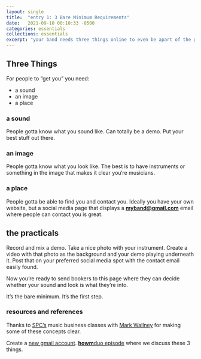 ```yaml
---
layout: single
title:  "entry 1: 3 Bare Minimum Requirements"
date:   2021-09-10 00:10:33 -0500
categories: essentials
collections: essentials
excerpt: "your band needs three things online to even be apart of the game."
---
```

## Three Things
For people to “get you” you need:
- a sound
- an image
- a place

### a sound
People gotta know what you sound like. Can totally be a demo. Put your best stuff out there. 

### an image
People gotta know what you look like. The best is to have instruments or something in the image that makes it clear you‘re musicians.

### a place
People gotta be able to find you and contact you. Ideally you have your own website, but a social media page that displays a **myband@gmail.com** email where people can contact you is great.


## the practicals
Record and mix a demo. Take a nice photo with your instrument. Create a video with that photo as the background and your demo playing underneath it. Post that on your preferred social media spot with the contact email easily found.

Now you’re ready to send bookers to this page where they can decide whether your sound and look is what they’re into. 

It’s the bare minimum. It’s the first step.


### resources and references
Thanks to [SPC’s][spc] music business classes with [Mark Wallney][mark-w] for making some of these concepts clear.

Create a [new gmail account][google-account].
[**howm**duo episode][howmduo] where we discuss these 3 things.


[google-account]: https://accounts.google.com/signup/v2/webcreateaccount?flowName=GlifWebSignIn&flowEntry=SignUp
[spc]:   https://www.southplainscollege.edu/exploreprograms/technicaleducation/creativearts/commmusic.php
[mark-w]: https://www.southplainscollege.edu/faculty/wallney-mark.php
[howmduo]: https://howmbase.com/podcast/duo-03
